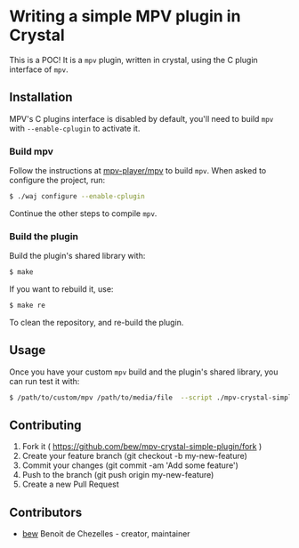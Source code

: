 # Writing a simple MPV plugin in Crystal

This is a POC! It is a `mpv` plugin, written in crystal, using the C plugin interface of `mpv`.

## Installation

MPV's C plugins interface is disabled by default, you'll need to build `mpv` with `--enable-cplugin` to activate it.

### Build mpv

Follow the instructions at [mpv-player/mpv](https://github.com/mpv-player/mpv) to build `mpv`. When asked to configure the project, run:

```sh
$ ./waj configure --enable-cplugin
```
Continue the other steps to compile `mpv`.

### Build the plugin

Build the plugin's shared library with:

```sh
$ make
```

If you want to rebuild it, use:

```sh
$ make re
```

To clean the repository, and re-build the plugin.

## Usage

Once you have your custom `mpv` build and the plugin's shared library, you can run test it with:

```sh
$ /path/to/custom/mpv /path/to/media/file  --script ./mpv-crystal-simple-plugin.so
```

## Contributing

1. Fork it ( https://github.com/bew/mpv-crystal-simple-plugin/fork )
2. Create your feature branch (git checkout -b my-new-feature)
3. Commit your changes (git commit -am 'Add some feature')
4. Push to the branch (git push origin my-new-feature)
5. Create a new Pull Request

## Contributors

- [bew](https://github.com/bew) Benoit de Chezelles - creator, maintainer
